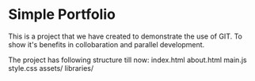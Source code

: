 # Simple Portfolio

This is a project that we have created to demonstrate the use of GIT. To show it's benefits
in collobaration and parallel development.

The project has following structure till now:
index.html
about.html
main.js
style.css
assets/
libraries/


